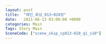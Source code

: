 ```yaml
---
layout: post
title:  "메인_회상_013~028장"
date:   2021-06-13 03:00:00 +0000
categories: Main
Tags: Story Main
SceneCode: ["scene_skip_cp013-028_q1_s10"]
---
```

